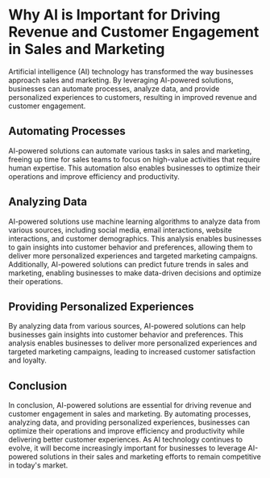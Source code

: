 Why AI is Important for Driving Revenue and Customer Engagement in Sales and Marketing
====================================================================================================

Artificial intelligence (AI) technology has transformed the way businesses approach sales and marketing. By leveraging AI-powered solutions, businesses can automate processes, analyze data, and provide personalized experiences to customers, resulting in improved revenue and customer engagement.

Automating Processes
--------------------

AI-powered solutions can automate various tasks in sales and marketing, freeing up time for sales teams to focus on high-value activities that require human expertise. This automation also enables businesses to optimize their operations and improve efficiency and productivity.

Analyzing Data
--------------

AI-powered solutions use machine learning algorithms to analyze data from various sources, including social media, email interactions, website interactions, and customer demographics. This analysis enables businesses to gain insights into customer behavior and preferences, allowing them to deliver more personalized experiences and targeted marketing campaigns. Additionally, AI-powered solutions can predict future trends in sales and marketing, enabling businesses to make data-driven decisions and optimize their operations.

Providing Personalized Experiences
----------------------------------

By analyzing data from various sources, AI-powered solutions can help businesses gain insights into customer behavior and preferences. This analysis enables businesses to deliver more personalized experiences and targeted marketing campaigns, leading to increased customer satisfaction and loyalty.

Conclusion
----------

In conclusion, AI-powered solutions are essential for driving revenue and customer engagement in sales and marketing. By automating processes, analyzing data, and providing personalized experiences, businesses can optimize their operations and improve efficiency and productivity while delivering better customer experiences. As AI technology continues to evolve, it will become increasingly important for businesses to leverage AI-powered solutions in their sales and marketing efforts to remain competitive in today's market.
